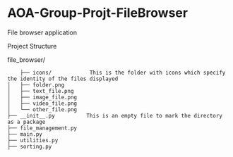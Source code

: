# AOA-Group-Projt-FileBrowser
File browser application

Project Structure


file_browser/
    
        ├── icons/            This is the folder with icons which specify the identity of the files displayed
    │   ├── folder.png
    │   ├── text_file.png
    │   ├── image_file.png
    │   ├── video_file.png
    │   └── other_file.png
    ├── __init__.py          This is an empty file to mark the directory as a package 
    ├── file_management.py
    ├── main.py
    ├── utilities.py
    ├── sorting.py

